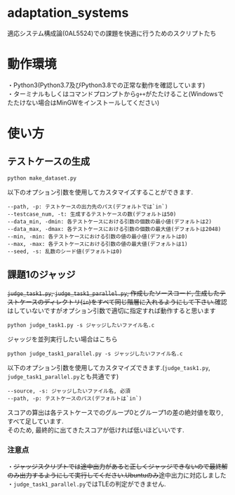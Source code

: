 # adaptation_systems
適応システム構成論(0AL5524)での課題を快適に行うためのスクリプトたち
# 動作環境
・Python3(Python3.7及びPython3.8での正常な動作を確認しています)  
・ターミナルもしくはコマンドプロンプトから`g++`がたたけること(Windowsでたたけない場合はMinGWをインストールしてください)
# 使い方
## テストケースの生成
```
python make_dataset.py
```

以下のオプション引数を使用してカスタマイズすることができます.  
```
--path, -p: テストケースの出力先のパス(デフォルトでは`in`)  
--testcase_num, -t: 生成するテストケースの数(デフォルトは50)  
--data_min, -dmin: 各テストケースにおける引数の個数の最小値(デフォルトは2)  
--data_max, -dmax: 各テストケースにおける引数の個数の最大値(デフォルトは2048)  
--min, -min: 各テストケースにおける引数の値の最小値(デフォルトは0)  
--max, -max: 各テストケースにおける引数の値の最大値(デフォルトは1)  
--seed, -s: 乱数のシード値(デフォルトは0)  
```

## 課題1のジャッジ
<del>`judge_task1.py`, `judge_task1_parallel.py`, 作成したソースコード, 生成したテストケースのディレクトリ(`in`)をすべて同じ階層に入れるようにして下さい.</del>確認はしていないですがオプション引数で適切に指定すれば動作すると思います  
```
python judge_task1.py -s ジャッジしたいファイル名.c
```

ジャッジを並列実行したい場合はこちら
```
python judge_task1_parallel.py -s ジャッジしたいファイル名.c
```

以下のオプション引数を使用してカスタマイズできます.(`judge_task1.py`, `judge_task1_parallel.py`とも共通です)
```
--source, -s: ジャッジしたいファイル名, 必須  
--path, -p: テストケースのパス(デフォルトは`in`)
```
スコアの算出は各テストケースでのグループ0とグループ1の差の絶対値を取り, すべて足しています.  
そのため, 最終的に出てきたスコアが低ければ低いほどいいです.  

### 注意点
・<del>ジャッジスクリプトでは途中出力があると正しくジャッジできないので最終解のみ出力するようにして実行してください.Ubuntuのみ</del>途中出力に対応しました  
・`judge_task1_parallel.py`ではTLEの判定ができません.  
